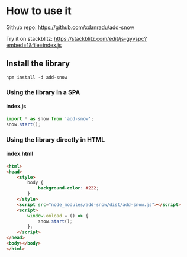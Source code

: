 # How to use it

Github repo: https://github.com/xdanradu/add-snow

Try it on stackblitz: https://stackblitz.com/edit/js-gyvspc?embed=1&file=index.js

## Install the library

`npm install -d add-snow`

### Using the library in a SPA

#### index.js

```js
import * as snow from 'add-snow';
snow.start();
```

### Using the library directly in HTML

#### index.html

```html
<html>
<head>
    <style>
        body {
            background-color: #222;
        }
    </style>
    <script src="node_modules/add-snow/dist/add-snow.js"></script>
    <script>
        window.onload = () => {
            snow.start();
        };
    </script>
</head>
<body></body>
</html>
```

